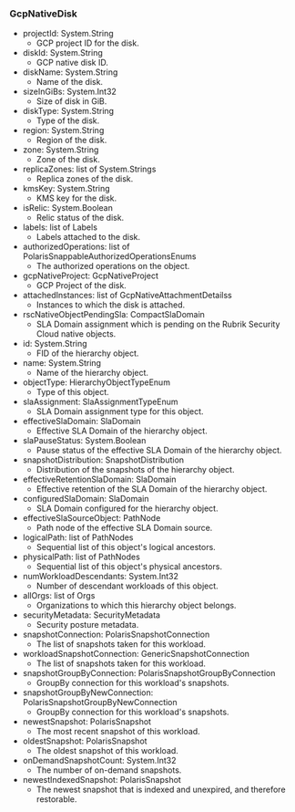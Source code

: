 ### GcpNativeDisk
- projectId: System.String
  - GCP project ID for the disk.
- diskId: System.String
  - GCP native disk ID.
- diskName: System.String
  - Name of the disk.
- sizeInGiBs: System.Int32
  - Size of disk in GiB.
- diskType: System.String
  - Type of the disk.
- region: System.String
  - Region of the disk.
- zone: System.String
  - Zone of the disk.
- replicaZones: list of System.Strings
  - Replica zones of the disk.
- kmsKey: System.String
  - KMS key for the disk.
- isRelic: System.Boolean
  - Relic status of the disk.
- labels: list of Labels
  - Labels attached to the disk.
- authorizedOperations: list of PolarisSnappableAuthorizedOperationsEnums
  - The authorized operations on the object.
- gcpNativeProject: GcpNativeProject
  - GCP Project of the disk.
- attachedInstances: list of GcpNativeAttachmentDetailss
  - Instances to which the disk is attached.
- rscNativeObjectPendingSla: CompactSlaDomain
  - SLA Domain assignment which is pending on the Rubrik Security Cloud native objects.
- id: System.String
  - FID of the hierarchy object.
- name: System.String
  - Name of the hierarchy object.
- objectType: HierarchyObjectTypeEnum
  - Type of this object.
- slaAssignment: SlaAssignmentTypeEnum
  - SLA Domain assignment type for this object.
- effectiveSlaDomain: SlaDomain
  - Effective SLA Domain of the hierarchy object.
- slaPauseStatus: System.Boolean
  - Pause status of the effective SLA Domain of the hierarchy object.
- snapshotDistribution: SnapshotDistribution
  - Distribution of the snapshots of the hierarchy object.
- effectiveRetentionSlaDomain: SlaDomain
  - Effective retention of the SLA Domain of the hierarchy object.
- configuredSlaDomain: SlaDomain
  - SLA Domain configured for the hierarchy object.
- effectiveSlaSourceObject: PathNode
  - Path node of the effective SLA Domain source.
- logicalPath: list of PathNodes
  - Sequential list of this object's logical ancestors.
- physicalPath: list of PathNodes
  - Sequential list of this object's physical ancestors.
- numWorkloadDescendants: System.Int32
  - Number of descendant workloads of this object.
- allOrgs: list of Orgs
  - Organizations to which this hierarchy object belongs.
- securityMetadata: SecurityMetadata
  - Security posture metadata.
- snapshotConnection: PolarisSnapshotConnection
  - The list of snapshots taken for this workload.
- workloadSnapshotConnection: GenericSnapshotConnection
  - The list of snapshots taken for this workload.
- snapshotGroupByConnection: PolarisSnapshotGroupByConnection
  - GroupBy connection for this workload's snapshots.
- snapshotGroupByNewConnection: PolarisSnapshotGroupByNewConnection
  - GroupBy connection for this workload's snapshots.
- newestSnapshot: PolarisSnapshot
  - The most recent snapshot of this workload.
- oldestSnapshot: PolarisSnapshot
  - The oldest snapshot of this workload.
- onDemandSnapshotCount: System.Int32
  - The number of on-demand snapshots.
- newestIndexedSnapshot: PolarisSnapshot
  - The newest snapshot that is indexed and unexpired, and therefore restorable.
